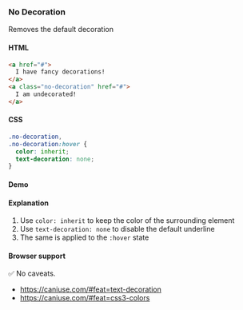 ### <a> No Decoration

Removes the default decoration

#### HTML

```html
<a href="#">
  I have fancy decorations!
</a>
<a class="no-decoration" href="#">
  I am undecorated!
</a>
```

#### CSS

```css
.no-decoration,
.no-decoration:hover {
  color: inherit;
  text-decoration: none;
}
```

#### Demo

<!-- Leave this blank, the build script will generate the demo for you. -->

#### Explanation

1. Use `color: inherit` to keep the color of the surrounding element
2. Use `text-decoration: none` to disable the default underline
3. The same is applied to the `:hover` state

#### Browser support

<span class="snippet__support-note">✅ No caveats.</span>

- https://caniuse.com/#feat=text-decoration
- https://caniuse.com/#feat=css3-colors

<!-- tags: visual, interactivity -->
